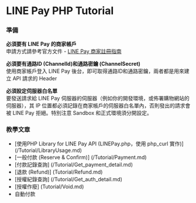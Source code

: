 # LINE Pay PHP Tutorial

### 準備
  **必須要有 LINE Pay 的商家帳戶**  
      申請方式請參考官方文件 - [LINE Pay 商家註冊指南](https://pay.line.me/tw/intro/techSupport)  

  **必須要有通路ID (ChannelId)和通路密鑰 (ChannelSecret)**  
      使用商家帳戶登入 LINE Pay 後台，即可取得通路ID和通路密鑰，兩者都是用來建立 API 請求的 Header

  **必須設定伺服器白名單**  
      要發送請求給 LINE Pay 伺服器的伺服器（例如你的開發環境，或佈署購物網站的伺服器），其 IP 位置都必須記錄在商家帳戶的伺服器白名單內，否則發出的請求會被 LINE Pay 拒絕。特別注意 Sandbox 和正式環境須分開設定。

### 教學文章
* [使用PHP Library for LINE Pay API (LINEPay.php，使用 php_curl 實作)] (/Tutorial/LibraryUsage.md)
* [一般付款 (Reserve & Confirm)] (/Tutorial/Payment.md)
* [付款記錄查詢] (/Tutorial/Get_payment_detail.md)
* [退款 (Refund)] (Tutorial/Refund.md)
* [授權紀錄查詢] (/Tutorial/Get_auth_detail.md)
* [授權作廢] (Tutorial/Void.md)
* 自動付款
